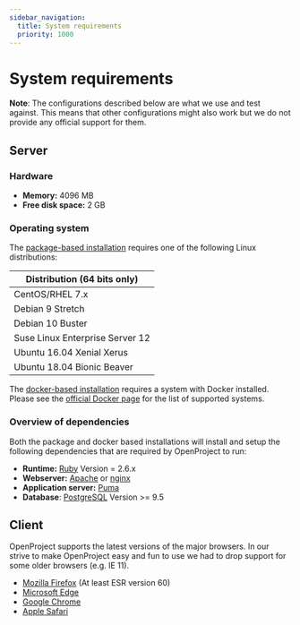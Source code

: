 ```yaml
---
sidebar_navigation:
  title: System requirements
  priority: 1000
---
```


# System requirements

__Note__: The configurations described below are what we use and test against.
This means that other configurations might also work but we do not
provide any official support for them.

## Server

### Hardware

* __Memory:__ 4096 MB
* __Free disk space:__ 2 GB

### Operating system

The [package-based installation](../installation/packaged) requires one of the following Linux distributions:

| Distribution (**64 bits only**) |
| ------------------------------- |
| CentOS/RHEL 7.x                 |
| Debian 9 Stretch                |
| Debian 10 Buster                |
| Suse Linux Enterprise Server 12 |
| Ubuntu 16.04 Xenial Xerus       |
| Ubuntu 18.04 Bionic Beaver      |

The [docker-based installation](../installation/docker) requires a system with Docker installed. Please see the [official Docker page](https://docs.docker.com/install/) for the list of supported systems.

### Overview of dependencies

Both the package and docker based installations will install and setup the following dependencies that are required by OpenProject to run:

* __Runtime:__ [Ruby](https://www.ruby-lang.org/en/) Version = 2.6.x
* __Webserver:__ [Apache](http://httpd.apache.org/)
  or [nginx](http://nginx.org/en/docs/)
* __Application server:__ [Puma](https://puma.io/)
* __Database__: [PostgreSQL](http://www.postgresql.org/) Version >= 9.5

## Client

OpenProject supports the latest versions of the major browsers. In our
strive to make OpenProject easy and fun to use we had to drop support
for some older browsers (e.g. IE 11).

* [Mozilla Firefox](https://www.mozilla.org/en-US/firefox/products/) (At least ESR version 60)
* [Microsoft Edge](https://www.microsoft.com/de-de/windows/microsoft-edge)
* [Google Chrome](https://www.google.com/chrome/browser/desktop/)
* [Apple Safari](https://www.apple.com/safari/)
